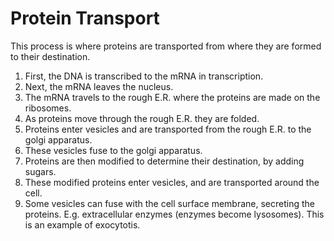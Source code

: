# Protein Transport

This process is where proteins are transported from where
they are formed to their destination.

1. First, the DNA is transcribed to the mRNA in transcription.
2. Next, the mRNA leaves the nucleus.
3. The mRNA travels to the rough E.R. where the proteins are made on the
	ribosomes.
4. As proteins move through the rough E.R. they are folded.
5. Proteins enter vesicles and are transported from the rough E.R.
	to the golgi apparatus.
6. These vesicles fuse to the golgi apparatus.
7. Proteins are then modified to determine their destination, by adding sugars.
8. These modified proteins enter vesicles, and are transported around the cell.
9. Some vesicles can fuse with the cell surface membrane, secreting the proteins.
	E.g. extracellular enzymes (enzymes become lysosomes). This is an
	example of exocytotis.
